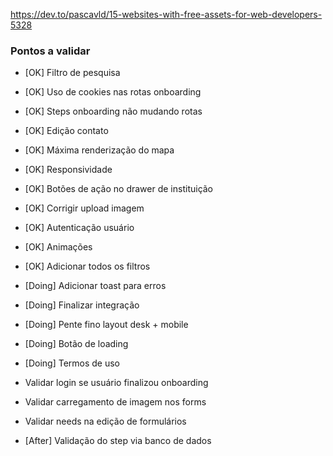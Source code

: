 https://dev.to/pascavld/15-websites-with-free-assets-for-web-developers-5328

### Pontos a validar

- [OK] Filtro de pesquisa
- [OK] Uso de cookies nas rotas onboarding
- [OK] Steps onboarding não mudando rotas
- [OK] Edição contato
- [OK] Máxima renderização do mapa
- [OK] Responsividade
- [OK] Botões de ação no drawer de instituição
- [OK] Corrigir upload imagem
- [OK] Autenticação usuário
- [OK] Animações
- [OK] Adicionar todos os filtros


- [Doing] Adicionar toast para erros
- [Doing] Finalizar integração
- [Doing] Pente fino layout desk + mobile
- [Doing] Botão de loading
- [Doing] Termos de uso
- Validar login se usuário finalizou onboarding
- Validar carregamento de imagem nos forms
- Validar needs na edição de formulários


- [After] Validação do step via banco de dados
